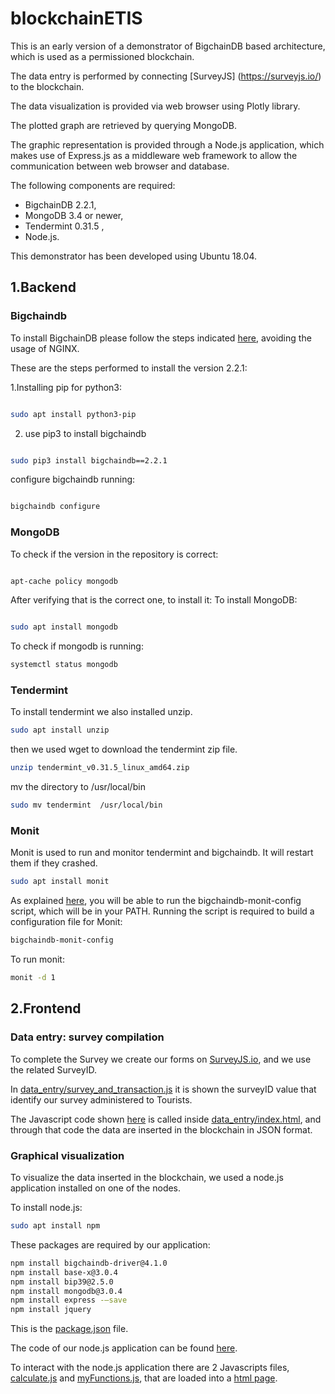 # blockchainETIS


This is an early version of a demonstrator of BigchainDB based architecture, which is used as a permissioned blockchain.

The data entry is performed by connecting [SurveyJS] (https://surveyjs.io/) to the blockchain.

The data visualization is provided via web browser using Plotly library.

The plotted graph are retrieved by querying MongoDB.

The graphic representation is provided through a Node.js application, which makes use of Express.js as a middleware web framework to allow the communication between web browser and database.

The following components are required:
- BigchainDB 2.2.1,
- MongoDB 3.4 or newer,
- Tendermint 0.31.5 ,
- Node.js. 

This demonstrator has been developed using Ubuntu 18.04.

## 1.Backend

### Bigchaindb
To install BigchainDB please follow the steps indicated [here](http://docs.bigchaindb.com/projects/server/en/latest/simple-deployment-template/index.html), avoiding the usage of NGINX.

These are the steps performed to install the version 2.2.1:

1.Installing pip for python3:
```bash

sudo apt install python3-pip
```
2. use pip3 to install bigchaindb

```bash

sudo pip3 install bigchaindb==2.2.1
```
 configure bigchaindb running:
 

```bash

bigchaindb configure
```


### MongoDB
To check if the version in the repository is correct:

```bash

apt-cache policy mongodb
```
After verifying that is the correct one, to install it:
To install MongoDB:
```bash

sudo apt install mongodb
```

To check if mongodb is running:

```bash
systemctl status mongodb
```



### Tendermint 

To install tendermint we also installed unzip.
```bash
sudo apt install unzip
```

then we used wget to download the tendermint zip file.
```bash
unzip tendermint_v0.31.5_linux_amd64.zip
```
mv the directory to /usr/local/bin

```bash
sudo mv tendermint  /usr/local/bin
```


### Monit

Monit is used to run and monitor tendermint and bigchaindb. It will restart them if they crashed.

```bash
sudo apt install monit
```

As explained [here](http://docs.bigchaindb.com/projects/server/en/latest/simple-deployment-template/network-setup.html), you will be able to run the bigchaindb-monit-config script, which will be in your PATH. Running the script is required to build a configuration file for Monit:

```bash
bigchaindb-monit-config  
```

To run monit:

```bash
monit -d 1
```


## 2.Frontend

### Data entry: survey compilation

To complete the Survey we create our forms on [SurveyJS.io](https://surveyjs.io), and we use the related SurveyID.

In [data_entry/survey_and_transaction.js](https://github.com/michelescarlato/blockchainETIS/blob/master/data_entry/survey_and_transaction.js) it is shown the  surveyID value that identify our survey administered to Tourists.

The Javascript code shown [here](https://github.com/michelescarlato/blockchainETIS/blob/master/data_entry/survey_and_transaction.js) is called inside [data_entry/index.html](https://github.com/michelescarlato/blockchainETIS/blob/master/data_entry/index.html), and through that code the data are inserted in the blockchain in JSON format.

### Graphical visualization

To visualize the data inserted in the blockchain, we used a node.js application installed on one of the nodes.

To install node.js:
```bash
sudo apt install npm
```

These packages are required by our application:

```bash
npm install bigchaindb-driver@4.1.0
npm install base-x@3.0.4
npm install bip39@2.5.0
npm install mongodb@3.0.4
npm install express -–save
npm install jquery
```

This is the [package.json](https://github.com/michelescarlato/blockchainETIS/blob/master/visualization/package.json) file.


The code of our node.js application can be found [here](https://github.com/michelescarlato/blockchainETIS/blob/master/visualization/server_data_visualization_single_endpoint_switch_case.js).


To interact with the node.js application there are 2 Javascripts files, [calculate.js](https://github.com/michelescarlato/blockchainETIS/blob/master/visualization/calculate_mod.js) and [myFunctions.js](https://github.com/michelescarlato/blockchainETIS/blob/master/visualization/myFunctions_mod.js), that are loaded into a [html page](https://github.com/michelescarlato/blockchainETIS/blob/master/visualization/graph_mod.html).
